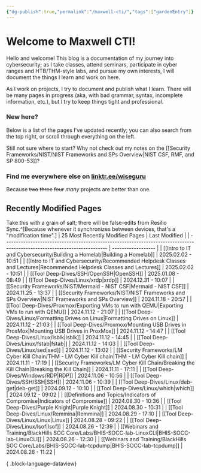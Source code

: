 ```yaml
---
{"dg-publish":true,"permalink":"/maxwell-cti/","tags":["gardenEntry"]}
---
```


# Welcome to Maxwell CTI!

Hello and welcome! This blog is a documentation of my journey into cybersecurity; as I take classes, attend seminars, participate in cyber ranges and HTB/THM-style labs, and pursue my own interests, I will document the things I learn and work on here. 

As I work on projects, I try to document and publish what I learn. There will be many pages in progress (aka, with bad grammar, syntax, incomplete information, etc.), but I try to keep things tight and professional.

### New here?
Below is a list of the pages I've updated recently; you can also search from the top right, or scroll through everything on the left.

Still not sure where to start? Why not check out my notes on the [[Security Frameworks/NIST/NIST Frameworks and SPs Overview\|NIST CSF, RMF, and SP 800-53]]?


### Find me everywhere else on [linktr.ee/wiseguru](https://linktr.ee/wiseguru)
Because ~~two~~ ~~three~~ ~~four~~ *many* projects are better than one.


## Recently Modified Pages
Take this with a grain of salt; there will be false-edits from Resilio Sync.^[Because whenever it synchronizes between devices, that's a "modification time".]
| 25 Most Recently Modified Pages                                                                                           | Last Modified      |
| ------------------------------------------------------------------------------------------------------------------------- | ------------------ |
| [[Intro to IT and Cybersecurity/Building a Homelab\|Building a Homelab]]                                               | 2025.02.02 - 10:51 |
| [[Intro to IT and Cybersecurity/Recommended Helpdesk Classes and Lectures\|Recommended Helpdesk Classes and Lectures]] | 2025.02.02 - 10:51 |
| [[Tool Deep-Dives/SSH/OpenSSH\|OpenSSH]]                                                                               | 2025.01.08 - 08:49 |
| [[Tool Deep-Dives/Linux/xrdp\|xrdp]]                                                                                   | 2024.12.31 - 10:07 |
| [[Security Frameworks/NIST/Mermaid - NIST CSF\|Mermaid - NIST CSF]]                                                    | 2024.11.25 - 13:37 |
| [[Security Frameworks/NIST/NIST Frameworks and SPs Overview\|NIST Frameworks and SPs Overview]]                        | 2024.11.18 - 20:57 |
| [[Tool Deep-Dives/Proxmox/Exporting VMs to run with QEMU\|Exporting VMs to run with QEMU]]                             | 2024.11.12 - 21:07 |
| [[Tool Deep-Dives/Linux/Formatting Drives on Linux\|Formatting Drives on Linux]]                                       | 2024.11.12 - 21:03 |
| [[Tool Deep-Dives/Proxmox/Mounting USB Drives in ProxMox\|Mounting USB Drives in ProxMox]]                             | 2024.11.12 - 14:47 |
| [[Tool Deep-Dives/Linux/lsblk\|lsblk]]                                                                                 | 2024.11.12 - 14:45 |
| [[Tool Deep-Dives/Linux/fstab\|fstab]]                                                                                 | 2024.11.12 - 14:03 |
| [[Tool Deep-Dives/Linux/sed\|sed]]                                                                                     | 2024.11.12 - 13:02 |
| [[Security Frameworks/LM Cyber Kill Chain/THM - LM Cyber Kill chain\|THM - LM Cyber Kill chain]]                       | 2024.11.11 - 17:19 |
| [[Security Frameworks/LM Cyber Kill Chain/Breaking the Kill Chain\|Breaking the Kill Chain]]                           | 2024.11.11 - 17:11 |
| [[Tool Deep-Dives/Windows/RDP\|RDP]]                                                                                   | 2024.11.06 - 10:56 |
| [[Tool Deep-Dives/SSH/SSH\|SSH]]                                                                                       | 2024.11.06 - 10:39 |
| [[Tool Deep-Dives/Linux/deb-get\|deb-get]]                                                                             | 2024.09.12 - 10:10 |
| [[Tool Deep-Dives/Linux/which\|which]]                                                                                 | 2024.09.12 - 09:02 |
| [[Definitions and Topics/Indicators of Compromise\|Indicators of Compromise]]                                          | 2024.08.30 - 10:36 |
| [[Tool Deep-Dives/Purple Knight\|Purple Knight]]                                                                       | 2024.08.30 - 10:31 |
| [[Tool Deep-Dives/Linux/Remmina\|Remmina]]                                                                             | 2024.08.29 - 17:10 |
| [[Tool Deep-Dives/Linux/Linux\|Linux]]                                                                                 | 2024.08.28 - 09:22 |
| [[Tool Deep-Dives/Linux/lsof\|lsof]]                                                                                   | 2024.08.26 - 12:39 |
| [[Webinars and Training/BlackHills SOC Core/Labs/BHIS-SOCC-lab-LinuxCLI\|BHIS-SOCC-lab-LinuxCLI]]                      | 2024.08.26 - 12:30 |
| [[Webinars and Training/BlackHills SOC Core/Labs/BHIS-SOCC-lab-tcpdump\|BHIS-SOCC-lab-tcpdump]]                        | 2024.08.26 - 11:22 |

{ .block-language-dataview}
